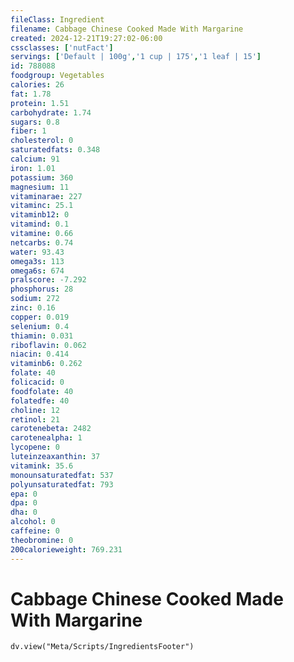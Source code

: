 ```yaml
---
fileClass: Ingredient
filename: Cabbage Chinese Cooked Made With Margarine
created: 2024-12-21T19:27:02-06:00
cssclasses: ['nutFact']
servings: ['Default | 100g','1 cup | 175','1 leaf | 15']
id: 788088
foodgroup: Vegetables
calories: 26
fat: 1.78
protein: 1.51
carbohydrate: 1.74
sugars: 0.8
fiber: 1
cholesterol: 0
saturatedfats: 0.348
calcium: 91
iron: 1.01
potassium: 360
magnesium: 11
vitaminarae: 227
vitaminc: 25.1
vitaminb12: 0
vitamind: 0.1
vitamine: 0.66
netcarbs: 0.74
water: 93.43
omega3s: 113
omega6s: 674
pralscore: -7.292
phosphorus: 28
sodium: 272
zinc: 0.16
copper: 0.019
selenium: 0.4
thiamin: 0.031
riboflavin: 0.062
niacin: 0.414
vitaminb6: 0.262
folate: 40
folicacid: 0
foodfolate: 40
folatedfe: 40
choline: 12
retinol: 21
carotenebeta: 2482
carotenealpha: 1
lycopene: 0
luteinzeaxanthin: 37
vitamink: 35.6
monounsaturatedfat: 537
polyunsaturatedfat: 793
epa: 0
dpa: 0
dha: 0
alcohol: 0
caffeine: 0
theobromine: 0
200calorieweight: 769.231
---
```


# Cabbage Chinese Cooked Made With Margarine

```dataviewjs
dv.view("Meta/Scripts/IngredientsFooter")
```